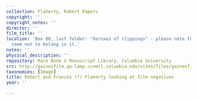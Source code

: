 ```yaml
---
collection: Flaherty, Robert Papers
copyright: ''
copyright_notes: ''
director: ''
film_title: ''
location: 'Box 80, last folder: "Xeroxes of clippings" - please note that photographs
  seem not to belong in it.'
notes: ''
physical_description: ''
repository: Rare Book & Manuscript Library, Columbia University
src: http://gainesfilm.qa-lamp.ccnmtl.columbia.edu/sites/files/gainesfilm/images/1000102115.jpg
taxonomies: [Image]
title: Robert and Frances (?) Flaherty looking at film negatives
year: ''

---
```

